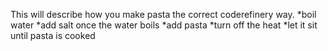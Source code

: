 This will describe how you make pasta the correct coderefinery way.
*boil water
*add salt once the water boils
*add pasta
*turn off the heat
*let it sit until pasta is cooked 
